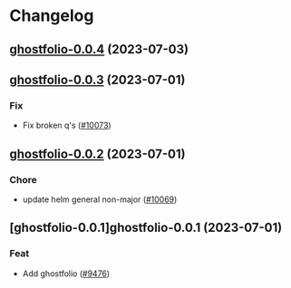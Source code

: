 # Changelog



## [ghostfolio-0.0.4](https://github.com/truecharts/charts/compare/ghostfolio-0.0.3...ghostfolio-0.0.4) (2023-07-03)




## [ghostfolio-0.0.3](https://github.com/truecharts/charts/compare/ghostfolio-0.0.2...ghostfolio-0.0.3) (2023-07-01)

### Fix

- Fix broken q's ([#10073](https://github.com/truecharts/charts/issues/10073))
  
  


## [ghostfolio-0.0.2](https://github.com/truecharts/charts/compare/ghostfolio-0.0.1...ghostfolio-0.0.2) (2023-07-01)

### Chore

- update helm general non-major ([#10069](https://github.com/truecharts/charts/issues/10069))
  
  


## [ghostfolio-0.0.1]ghostfolio-0.0.1 (2023-07-01)

### Feat

- Add ghostfolio ([#9476](https://github.com/truecharts/charts/issues/9476))
  
  
